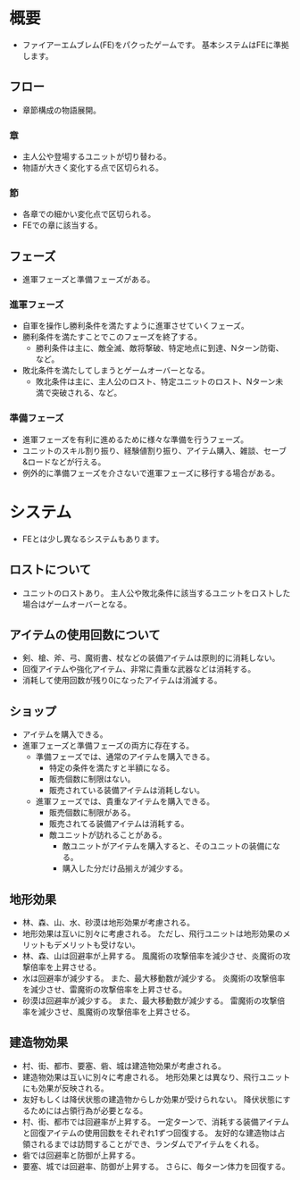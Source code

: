 # 概要
- ファイアーエムブレム(FE)をパクったゲームです。
  基本システムはFEに準拠します。

## フロー
- 章節構成の物語展開。

### 章
- 主人公や登場するユニットが切り替わる。
- 物語が大きく変化する点で区切られる。

### 節
- 各章での細かい変化点で区切られる。
- FEでの章に該当する。

## フェーズ
- 進軍フェーズと準備フェーズがある。

### 進軍フェーズ
- 自軍を操作し勝利条件を満たすように進軍させていくフェーズ。
- 勝利条件を満たすことでこのフェーズを終了する。
  - 勝利条件は主に、敵全滅、敵将撃破、特定地点に到達、Nターン防衛、など。
- 敗北条件を満たしてしまうとゲームオーバーとなる。
  - 敗北条件は主に、主人公のロスト、特定ユニットのロスト、Nターン未満で突破される、など。

### 準備フェーズ
- 進軍フェーズを有利に進めるために様々な準備を行うフェーズ。
- ユニットのスキル割り振り、経験値割り振り、アイテム購入、雑談、セーブ&ロードなどが行える。
- 例外的に準備フェーズを介さないで進軍フェーズに移行する場合がある。

# システム
- FEとは少し異なるシステムもあります。

## ロストについて
- ユニットのロストあり。
  主人公や敗北条件に該当するユニットをロストした場合はゲームオーバーとなる。

## アイテムの使用回数について
- 剣、槍、斧、弓、魔術書、杖などの装備アイテムは原則的に消耗しない。
- 回復アイテムや強化アイテム、非常に貴重な武器などは消耗する。
- 消耗して使用回数が残り0になったアイテムは消滅する。

## ショップ
- アイテムを購入できる。
- 進軍フェーズと準備フェーズの両方に存在する。
  - 準備フェーズでは、通常のアイテムを購入できる。
    - 特定の条件を満たすと半額になる。
    - 販売個数に制限はない。
    - 販売されている装備アイテムは消耗しない。
  - 進軍フェーズでは、貴重なアイテムを購入できる。
    - 販売個数に制限がある。
    - 販売されてる装備アイテムは消耗する。
    - 敵ユニットが訪れることがある。
      - 敵ユニットがアイテムを購入すると、そのユニットの装備になる。
      - 購入した分だけ品揃えが減少する。

## 地形効果
- 林、森、山、水、砂漠は地形効果が考慮される。
- 地形効果は互いに別々に考慮される。
  ただし、飛行ユニットは地形効果のメリットもデメリットも受けない。
- 林、森、山は回避率が上昇する。
  風魔術の攻撃倍率を減少させ、炎魔術の攻撃倍率を上昇させる。
- 水は回避率が減少する。
  また、最大移動数が減少する。
  炎魔術の攻撃倍率を減少させ、雷魔術の攻撃倍率を上昇させる。
- 砂漠は回避率が減少する。
  また、最大移動数が減少する。
  雷魔術の攻撃倍率を減少させ、風魔術の攻撃倍率を上昇させる。

## 建造物効果
- 村、街、都市、要塞、砦、城は建造物効果が考慮される。
- 建造物効果は互いに別々に考慮される。
  地形効果とは異なり、飛行ユニットにも効果が反映される。
- 友好もしくは降伏状態の建造物からしか効果が受けられない。
  降伏状態にするためには占領行為が必要となる。
- 村、街、都市では回避率が上昇する。
  一定ターンで、消耗する装備アイテムと回復アイテムの使用回数をそれぞれ1ずつ回復する。
  友好的な建造物は占領されるまでは訪問することができ、ランダムでアイテムをくれる。
- 砦では回避率と防御が上昇する。
- 要塞、城では回避率、防御が上昇する。
  さらに、毎ターン体力を回復する。
